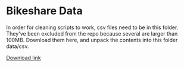 # Bikeshare Data

In order for cleaning scripts to work, csv files need to be in this folder.  They've been excluded from the repo because several are larger than 100MB.  Download them here, and unpack the contents into this folder data/csv.

[Download link](https://drive.google.com/open?id=0BxTxfji0dcTMOVF4S05ubXlsNFU)
